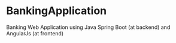 # BankingApplication
Banking Web Application using Java Spring Boot (at backend) and AngularJs (at frontend)
